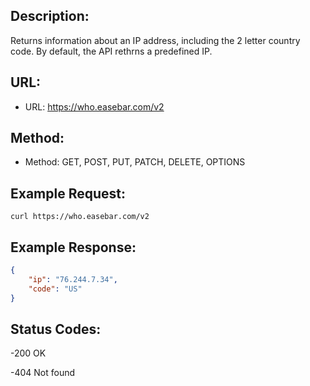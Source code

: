 ## Description:
Returns information about an IP address, including the 2 letter country code. By default, the API rethrns a predefined IP. 
## 

## URL:
* URL: https://who.easebar.com/v2
  
## Method:
* Method: GET, POST, PUT, PATCH, DELETE, OPTIONS

## Example Request:
```http
curl https://who.easebar.com/v2
```
## Example Response:
```json
{
    "ip": "76.244.7.34",
    "code": "US"
}
```

## Status Codes:
-200 OK

-404 Not found
